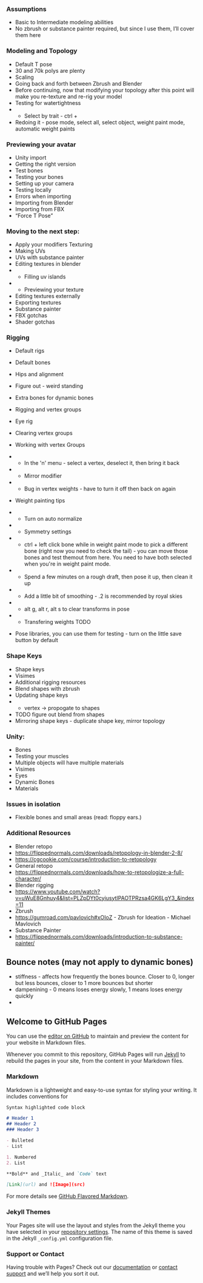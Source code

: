
### Assumptions
- Basic to Intermediate modeling abilities
- No zbrush or substance painter required, but since I use them, I’ll cover them here
### Modeling and Topology
- Default T pose
- 30 and 70k polys are plenty
- Scaling
- Going back and forth between Zbrush and Blender
- Before continuing, now that modifying your topology after this point will make you re-texture and re-rig your model
- Testing for watertightness
- - Select by trait - ctrl + 
- Redoing it - pose mode, select all, select object, weight paint mode, automatic weight paints
### Previewing your avatar
- Unity import
- Getting the right version
- Test bones
- Testing your bones
- Setting up your camera
- Testing locally
- Errors when importing
- Importing from Blender
- Importing from FBX
- “Force T Pose”
### Moving to the next step:
- Apply your modifiers
Texturing
- Making UVs
- UVs with substance painter
- Editing textures in blender
- - Filling uv islands
- - Previewing your texture
- Editing textures externally
- Exporting textures
- Substance painter
- FBX gotchas
- Shader gotchas
### Rigging
- Default rigs
- Default bones
- Hips and alignment
- Figure out - weird standing
- Extra bones for dynamic bones
- Rigging and vertex groups
- Eye rig
- Clearing vertex groups
- Working with vertex Groups
- - In the 'n' menu - select a vertex, deselect it, then bring it back
- - Mirror modifier
- - Bug in vertex weights - have to turn it off then back on again
- Weight painting tips
- - Turn on auto normalize
- - Symmetry settings
- - ctrl + left click bone while in weight paint mode to pick a different bone (right now you need to check the tail) - you can move those bones and test themout from here. You need to have both selected when you're in weight paint mode.

- - Spend a few minutes on a rough draft, then pose it up, then clean it up
- - Add a little bit of smoothing - .2 is recommended by royal skies
- - alt g, alt r, alt s to clear transforms in pose
- - Transfering weights TODO 
- Pose libraries, you can use them for testing - turn on the little save button by default
### Shape Keys
- Shape keys
- Visimes
- Additional rigging resources
- Blend shapes with zbrush
- Updating shape keys
- - vertex -> propogate to shapes
- TODO figure out blend from shapes
- Mirroring shape keys - duplicate shape key, mirror topology
### Unity: 
- Bones
- Testing your muscles
- Multiple objects will have multiple materials
- Visimes
- Eyes
- Dynamic Bones
- Materials
### Issues in isolation
- Flexible bones and small areas (read: floppy ears.) 
### Additional Resources
- Blender retopo
- https://flippednormals.com/downloads/retopology-in-blender-2-8/
- https://cgcookie.com/course/introduction-to-retopology
- General retopo
- https://flippednormals.com/downloads/how-to-retopologize-a-full-character/
- Blender rigging
- https://www.youtube.com/watch?v=uWuE8Gnhuy4&list=PLZpDYt0cyiusytIPAOTPRzsa4GK6LgY3_&index=11
- Zbrush
- https://gumroad.com/pavlovich#xOIoZ - Zbrush for Ideation - Michael Mavlovich
- Substance Painter
- https://flippednormals.com/downloads/introduction-to-substance-painter/

## Bounce notes (may not apply to dynamic bones)
- stiffness - affects how frequently the bones bounce. Closer to 0, longer but less bounces, closer to 1 more bounces but shorter
- dampenining - 0 means loses energy slowly, 1 means loses energy quickly
- 

## Welcome to GitHub Pages

You can use the [editor on GitHub](https://github.com/vreahli/vrchat-avatars-from-scratch.github.io/edit/gh-pages/index.md) to maintain and preview the content for your website in Markdown files.

Whenever you commit to this repository, GitHub Pages will run [Jekyll](https://jekyllrb.com/) to rebuild the pages in your site, from the content in your Markdown files.

### Markdown

Markdown is a lightweight and easy-to-use syntax for styling your writing. It includes conventions for

```markdown
Syntax highlighted code block

# Header 1
## Header 2
### Header 3

- Bulleted
- List

1. Numbered
2. List

**Bold** and _Italic_ and `Code` text

[Link](url) and ![Image](src)
```

For more details see [GitHub Flavored Markdown](https://guides.github.com/features/mastering-markdown/).

### Jekyll Themes

Your Pages site will use the layout and styles from the Jekyll theme you have selected in your [repository settings](https://github.com/vreahli/vrchat-avatars-from-scratch.github.io/settings). The name of this theme is saved in the Jekyll `_config.yml` configuration file.

### Support or Contact

Having trouble with Pages? Check out our [documentation](https://docs.github.com/categories/github-pages-basics/) or [contact support](https://github.com/contact) and we’ll help you sort it out.
